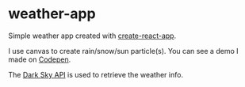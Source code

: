 # weather-app

Simple weather app created with [create-react-app](https://github.com/facebookincubator/create-react-app).

I use canvas to create rain/snow/sun particle(s). You can see a demo I made on [Codepen](https://codepen.io/kme211/pen/XpeqjG).

The [Dark Sky API](https://darksky.net/dev/) is used to retrieve the weather info.